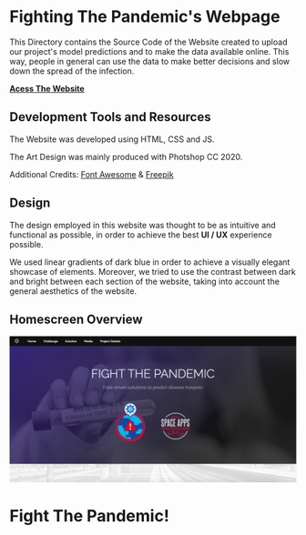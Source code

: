 # Fighting The Pandemic's Webpage
This Directory contains the Source Code of the Website created to upload our project's model predictions and to make the data available online. This way, people in general can use the data to make better decisions and slow down the spread of the infection.

**[Acess The Website](https://fightthepandemic.co/)**


## Development Tools and Resources
The Website was developed using HTML, CSS and JS.

The Art Design was mainly produced with Photshop CC 2020.

Additional Credits: [Font Awesome](fontawesome.com) & [Freepik](freepik.com)



## Design
The design employed in this website was thought to be as intuitive and functional as possible, in order to achieve the best **UI / UX** experience possible.

We used linear gradients of dark blue in order to achieve a visually elegant showcase of elements. Moreover, we tried to use the contrast between dark and bright between each section of the website, taking into account the general aesthetics of the website.

## Homescreen Overview

![Image](images/screenshot.png)

# **Fight The Pandemic!**

